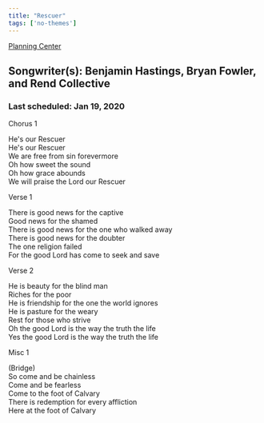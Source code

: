```yaml
---
title: "Rescuer"
tags: ['no-themes']
---
```


[Planning Center](https://services.planningcenteronline.com/songs/14405378)

## Songwriter(s): Benjamin Hastings, Bryan Fowler, and Rend Collective
### Last scheduled: Jan 19, 2020          

Chorus 1  
  
He's our Rescuer  
He's our Rescuer  
We are free from sin forevermore  
Oh how sweet the sound  
Oh how grace abounds  
We will praise the Lord our Rescuer  
  
Verse 1  
  
There is good news for the captive  
Good news for the shamed  
There is good news for the one who walked away  
There is good news for the doubter  
The one religion failed  
For the good Lord has come to seek and save  
  
Verse 2  
  
He is beauty for the blind man  
Riches for the poor  
He is friendship for the one the world ignores  
He is pasture for the weary  
Rest for those who strive  
Oh the good Lord is the way the truth the life  
Yes the good Lord is the way the truth the life  
  
Misc 1  
  
(Bridge)  
So come and be chainless  
Come and be fearless  
Come to the foot of Calvary  
There is redemption for every affliction  
Here at the foot of Calvary

